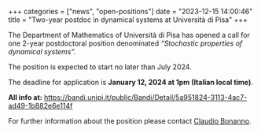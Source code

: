 +++
categories = ["news", "open-positions"]
date = "2023-12-15 14:00:46"
title = "Two-year postdoc in dynamical systems at Università di Pisa"
+++

The Department of Mathematics of Università di Pisa has opened a call
for one 2-year postdoctoral position denominated *“Stochastic properties of dynamical systems”.*

The position is expected to start no later than July 2024.

The deadline for application is **January 12, 2024 at 1pm (Italian
local time)**.

**All info at:** <https://bandi.unipi.it/public/Bandi/Detail/5a951824-3113-4ac7-ad49-1b882e6e114f>

For further information about the position please contact [Claudio Bonanno](mailto:claudio.bonanno@unipi.it).
